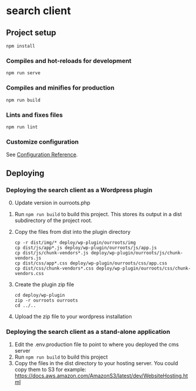 # search client

## Project setup
```
npm install
```

### Compiles and hot-reloads for development
```
npm run serve
```

### Compiles and minifies for production
```
npm run build
```

### Lints and fixes files
```
npm run lint
```

### Customize configuration
See [Configuration Reference](https://cli.vuejs.org/config/).

## Deploying

### Deploying the search client as a Wordpress plugin

0. Update version in ourroots.php

1. Run `npm run build` to build this project. This stores its output in a dist subdirectory of the project root.

2. Copy the files from dist into the plugin directory
    ```
    cp -r dist/img/* deploy/wp-plugin/ourroots/img
    cp dist/js/app*.js deploy/wp-plugin/ourroots/js/app.js
    cp dist/js/chunk-vendors*.js deploy/wp-plugin/ourroots/js/chunk-vendors.js
    cp dist/css/app*.css deploy/wp-plugin/ourroots/css/app.css
    cp dist/css/chunk-vendors*.css deploy/wp-plugin/ourroots/css/chunk-vendors.css
    ```
3. Create the plugin zip file
    ```
    cd deploy/wp-plugin
    zip -r ourroots ourroots
    cd ../..
    ```
4. Upload the zip file to your wordpress installation

### Deploying the search client as a stand-alone application

1. Edit the .env.production file to point to where you deployed the cms server
2. Run `npm run build` to build this project
3. Copy the files in the dist directory to your hosting server. You could copy them to S3 for example: https://docs.aws.amazon.com/AmazonS3/latest/dev/WebsiteHosting.html
